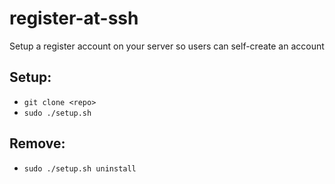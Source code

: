 # register-at-ssh
Setup a register account on your server so users can self-create an account

## Setup:
* `git clone <repo>`
* `sudo ./setup.sh`

## Remove:
* `sudo ./setup.sh uninstall`
